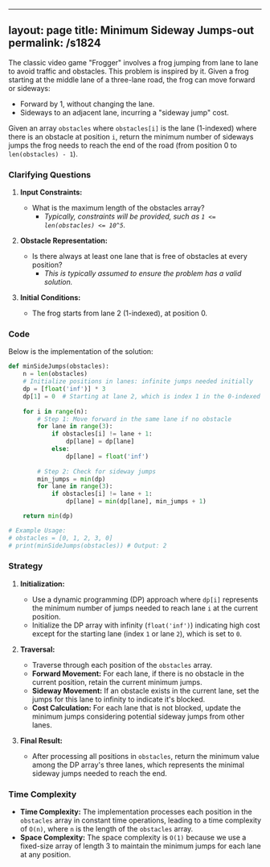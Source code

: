 
---
layout: page
title:  Minimum Sideway Jumps-out
permalink: /s1824
---

The classic video game "Frogger" involves a frog jumping from lane to lane to avoid traffic and obstacles. This problem is inspired by it. Given a frog starting at the middle lane of a three-lane road, the frog can move forward or sideways:

- Forward by 1, without changing the lane.
- Sideways to an adjacent lane, incurring a "sideway jump" cost.

Given an array `obstacles` where `obstacles[i]` is the lane (1-indexed) where there is an obstacle at position `i`, return the minimum number of sideways jumps the frog needs to reach the end of the road (from position 0 to `len(obstacles) - 1`).

### Clarifying Questions

1. **Input Constraints:**
   - What is the maximum length of the obstacles array?
     - *Typically, constraints will be provided, such as `1 <= len(obstacles) <= 10^5`.*

2. **Obstacle Representation:**
   - Is there always at least one lane that is free of obstacles at every position?
     - *This is typically assumed to ensure the problem has a valid solution.*

3. **Initial Conditions:**
   - The frog starts from lane 2 (1-indexed), at position 0.

### Code

Below is the implementation of the solution:

```python
def minSideJumps(obstacles):
    n = len(obstacles)
    # Initialize positions in lanes: infinite jumps needed initially
    dp = [float('inf')] * 3
    dp[1] = 0  # Starting at lane 2, which is index 1 in the 0-indexed dp array
    
    for i in range(n):
        # Step 1: Move forward in the same lane if no obstacle
        for lane in range(3):
            if obstacles[i] != lane + 1:
                dp[lane] = dp[lane]
            else:
                dp[lane] = float('inf')
        
        # Step 2: Check for sideway jumps
        min_jumps = min(dp)
        for lane in range(3):
            if obstacles[i] != lane + 1:
                dp[lane] = min(dp[lane], min_jumps + 1)

    return min(dp)

# Example Usage:
# obstacles = [0, 1, 2, 3, 0]
# print(minSideJumps(obstacles)) # Output: 2
```

### Strategy

1. **Initialization:**
   - Use a dynamic programming (DP) approach where `dp[i]` represents the minimum number of jumps needed to reach lane `i` at the current position.
   - Initialize the DP array with infinity (`float('inf')`) indicating high cost except for the starting lane (index `1` or lane `2`), which is set to `0`.

2. **Traversal:**
   - Traverse through each position of the `obstacles` array.
   - **Forward Movement:** For each lane, if there is no obstacle in the current position, retain the current minimum jumps.
   - **Sideway Movement:** If an obstacle exists in the current lane, set the jumps for this lane to infinity to indicate it's blocked.
   - **Cost Calculation:** For each lane that is not blocked, update the minimum jumps considering potential sideway jumps from other lanes.

3. **Final Result:**
   - After processing all positions in `obstacles`, return the minimum value among the DP array's three lanes, which represents the minimal sideway jumps needed to reach the end.

### Time Complexity

- **Time Complexity:** The implementation processes each position in the `obstacles` array in constant time operations, leading to a time complexity of `O(n)`, where `n` is the length of the `obstacles` array.
- **Space Complexity:** The space complexity is `O(1)` because we use a fixed-size array of length 3 to maintain the minimum jumps for each lane at any position.